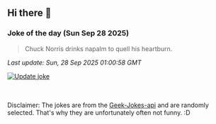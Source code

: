 ## Hi there 👋

### Joke of the day (Sun Sep 28 2025)
<!-- joke -->
>Chuck Norris drinks napalm to quell his heartburn.
<!-- /joke -->

*Last update: Sun, 28 Sep 2025 01:00:58 GMT*

[![Update joke](https://github.com/nclskfm/nclskfm/actions/workflows/joke.yml/badge.svg)](https://github.com/nclskfm/nclskfm/actions/workflows/joke.yml)

<br><br>
Disclaimer: The jokes are from the [Geek-Jokes-api](https://github.com/sameerkumar18/geek-joke-api) and are randomly selected. That's why they are unfortunately often not funny. :D
